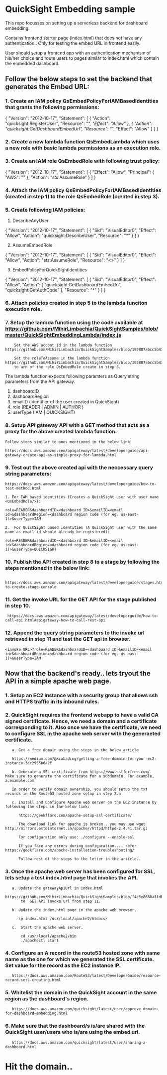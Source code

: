 # QuickSight Embedding sample

This repo focusses on setting up a serverless backend for dashboard embedding.

Contains frontend starter page (index.html) that does not have any authentication.. Only for testing the embed URL in frontend easily.

User should setup a frontend app with an authentication mechanism of his/her choice and route users to pages similar to index.html which contain the embedded dashboard.

## Follow the below steps to set the backend that generates the Embed URL:


### 1.  Create an IAM policy QsEmbedPolicyForIAMBasedIdentities that grants the following permissions:

{
    "Version": "2012-10-17",
    "Statement": [
        {
            "Action": "quicksight:RegisterUser",
            "Resource": "*",
            "Effect": "Allow"
        },
        {
            "Action": "quicksight:GetDashboardEmbedUrl",
            "Resource": "*",
            "Effect": "Allow"
        }
    ]
}
  
### 2.  Create a new lambda function QsEmbedLambda which uses a new role with basic lambda permissions as an execution role.


### 3.  Create an  IAM role QsEmbedRole with following trust policy:

{
  "Version": "2012-10-17",
  "Statement": [
    {
      "Effect": "Allow",
      "Principal": {
        "AWS": "<Arn of the lambda function execution role >"
      },
      "Action": "sts:AssumeRole"
    }
  ]
}

### 4. Attach the IAM policy QsEmbedPolicyForIAMBasedIdentities (created in step 1) to the role QsEmbedRole (created in step 3).

### 5.  Create following IAM policies:

1.  DescribeAnyUser

{
    "Version": "2012-10-17",
    "Statement": [
        {
            "Sid": "VisualEditor0",
            "Effect": "Allow",
            "Action": "quicksight:DescribeUser",
            "Resource": "*"
        }
    ]
}

2. AssumeEmbedRole

{
    "Version": "2012-10-17",
    "Statement": [
        {
            "Sid": "VisualEditor0",
            "Effect": "Allow",
            "Action": "sts:AssumeRole",
            "Resource": "<>"
        }
    ]
}

3. EmbedPolicyForQuickSightIdentities

{
    "Version": "2012-10-17",
    "Statement": [
        {
            "Sid": "VisualEditor0",
            "Effect": "Allow",
            "Action": [
                "quicksight:GetDashboardEmbedUrl",
                "quicksight:GetAuthCode"
            ],
            "Resource": "*"
        }
    ]
}


### 6. Attach policies created in step 5 to the lambda funciton execution role.


### 7. Setup the lambda function using the code available at https://github.com/MihirLimbachia/QuickSightSamples/blob/master/QuickSightEmbeddingLambda/index.js

        Set the AWS accont id in the lambda function https://github.com/MihirLimbachia/QuickSightSamples/blob/195887abcc5b436791d6df7564008ee51028c1c6/QuickSightEmbeddingLambda/index.js#L20
        
        Set the roleToAssume in the lambda function https://github.com/MihirLimbachia/QuickSightSamples/blob/195887abcc5b436791d6df7564008ee51028c1c6/QuickSightEmbeddingLambda/index.js#L21
        to arn of the role QsEmbedRole create in step 3.


The lambda function expects following paramters as Query string parameters from the API gateway.

1. dashboardID 		    	
2. dashboardRegion 			
3. emailID 	(identifier of the user created in QuickSight)		
4. role 	 (READER | ADMIN | AUTHOR )		
5. userType   (IAM | QUICKSIGHT)			


### 8. Setup API gateway API with a GET method that acts as a proxy for the above created lambda function.

    Follow steps similar to ones mentioned in the below link: 
    
    https://docs.aws.amazon.com/apigateway/latest/developerguide/api-gateway-create-api-as-simple-proxy-for-lambda.html
    
    
    
###  9. Test out the above created api with the neccessary query string parameters:

    https://docs.aws.amazon.com/apigateway/latest/developerguide/how-to-test-method.html

    1. For IAM based identities (Creates a QuickSight user with user name <QsEmbedRole/>):
    
    role=READER&dashboardID=<dashboard ID>&emailID=<email id>&dashboardRegion=<dashboard region code (for eg. us-east-1)>&userType=IAM
    
    2.  For QuickSight based identities (A QuickSight user with the same name as email id should already be registered):
    
    role=READER&dashboardID=<dashboard ID>&emailID=<email id>&dashboardRegion=<dashboard region code (for eg. us-east-1)>&userType=QUICKSIGHT
    
    
### 10.  Publish the API created in step 8 to a stage by following the steps mentioned in the below link:

     https://docs.aws.amazon.com/apigateway/latest/developerguide/stages.html#how-to-create-stage-console
     
     
### 11. Get the invoke URL for the GET API for the stage published in step 10.

     https://docs.aws.amazon.com/apigateway/latest/developerguide/how-to-call-api.html#apigateway-how-to-call-rest-api
     
     
### 12. Append the query string parameters to the invoke url retrieved in step 11 and test the GET api in browser.

    <invoke URL>?role=READER&dashboardID=<dashboard ID>&emailID=<email id>&dashboardRegion=<dashboard region code (for eg. us-east-1)>&userType=IAM
    

## Now that the backend's ready.. lets tryout the API in a simple apache web page.

### 1. Setup an EC2 instance with a security group that allows ssh and HTTPS traffic in its inbound rules.


### 2. QuickSight requires the frontend webapp to have a valid CA signed certificate.  Hence, we need a domain and a certificate corresponding to it. Also once we have the certificate, we need to configure SSL in the apache web server with the generaeted certificate.

       a. Get a free domain using the steps in the below article

       https://medium.com/@kcabading/getting-a-free-domain-for-your-ec2-instance-3ac2955b0a2f 
     
       b. Generate a SSL certificate from https://www.sslforfree.com/. Make sure to generate the certificate for a subdomain. For example, a.example.com
       
       In order to verify domain ownership, you should setup the txt records in the Route53 hosted zone setup in step 2.a
     
       c. Install and Configure Apache web server on the EC2 instance by following the steps in the below link:
        
          https://geekflare.com/apache-setup-ssl-certificate/
          
          The download link for apache is broken.. you may use wget http://mirrors.estointernet.in/apache//httpd/httpd-2.4.41.tar.gz
           
          For configuration only use: ./configure --enable-ssl
          
          If you face any errors during configuration.... refer https://geekflare.com/apache-installation-troubleshooting/
          
          Follow rest of the steps to the letter in the article..
          
### 3. Once the apache web server has been configured for SSL, lets setup a test index.html page that invokes the API.

       a. Update the gatewayApiUrl in index.html
       https://github.com/MihirLimbachia/QuickSightSamples/blob/f4c3e8660a8fdb6d27fe297422f53c11667748b5/index.html#L48
           to  GET API invoke url from step 11.
           
       b. Update the index.html page in the apache web browser.
          
          cp index.html /usr/local/apache2/htdocs/
           
       c.  Start the apache web server.
       
           cd /usr/local/apache2/bin
           ./apachectl start
           
### 4. Configure an A record in the route53 hosted zone with same name as the one for which we generated the SSL certificate. Set value for the record as the EC2 instance IP.

       https://docs.aws.amazon.com/Route53/latest/DeveloperGuide/resource-record-sets-creating.html
       
       
       
### 5. Whitelist the domain in the QuickSight account in the same region as the dashboard's region.

       https://docs.aws.amazon.com/quicksight/latest/user/approve-domain-for-dashboard-embedding.html
       
### 6. Make sure that the dashboard/s is/are shared with the QuickSight user/users who is/are using the embed url.

       https://docs.aws.amazon.com/quicksight/latest/user/sharing-a-dashboard.html
       
# Hit the domain.. 
